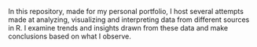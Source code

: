 In this repository, made for my personal portfolio, I host several attempts made at analyzing, visualizing and interpreting data from different sources in R.
I examine trends and insights drawn from these data and make conclusions based on what I observe.
